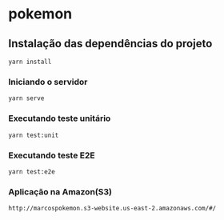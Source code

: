 # pokemon

## Instalação das dependências do projeto
```
yarn install
```

### Iniciando o servidor
```
yarn serve
```
### Executando teste unitário
```
yarn test:unit
```

### Executando teste E2E
```
yarn test:e2e
```

### Aplicação na Amazon(S3)
```
http://marcospokemon.s3-website.us-east-2.amazonaws.com/#/
```
